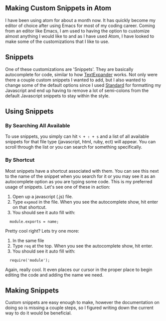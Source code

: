 ## Making Custom Snippets in Atom

I have been using atom for about a month now. It has quickly become my editor of choice after using Emacs for most of my coding career. Coming from an editor like Emacs, I am used to having the option to customize almost anything I would like to and as I have used Atom, I have looked to make some of the customizations that I like to use.

## Snippets

One of these customizations are 'Snippets'. They are basically autocomplete for code, similar to how [TextExpander](http://textexpander.com) works. Not only were there a couple custom snippets I wanted to add, but I also wanted to change some of the default options since I used [Standard]() for formatting my Javascript and end up having to remove a lot of semi-colons from the default Javascript snippets to stay within the style.

## Using Snippets

### By Searching All Available

To use snippets, you simply can hit `⌥ + ⇧ + s` and a list of all available snippets for that file type (javascript, html, ruby, ect) will appear. You can scroll through the list or you can search for something specifically.

### By Shortcut

Most snippets have a shortcut associated with them. You can see this next to the name of the snippet when you search for it or you may see it as an autocomplete option as you are typing some code. This is my preferred usage of snippets. Let's see one of these in action:
1) Open up a javascript (.js) file.
2) Type `expmod` in the file. When you see the autocomplete show, hit enter on that shortcut.
3) You should see it auto fill with:
  ```
    module.exports = name;
  ```

Pretty cool right? Lets try one more:

1) In the same file
2) Type `req` at the top. When you see the autocomplete show, hit enter.
3) You should see it auto fill with:
  ```
    require('module');
  ```

Again, really cool. It even places our cursor in the proper place to begin editing the code and adding the name we need. 

## Making Snippets

Custom snippets are easy enough to make, however the documentation on doing so is missing a couple steps, so I figured writing down the current way to do it would be beneficial.
